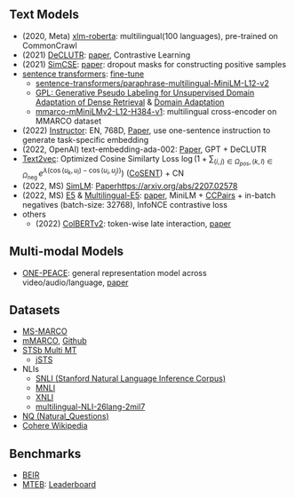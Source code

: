 
## Text Models

- (2020, Meta) [xlm-roberta](https://github.com/facebookresearch/fairseq/tree/main/examples/xlmr): multilingual(100 languages), pre-trained on CommonCrawl
- (2021) [DeCLUTR](https://github.com/JohnGiorgi/DeCLUTR): [paper](https://arxiv.org/abs/2006.03659), Contrastive Learning
- (2021) [SimCSE](https://github.com/princeton-nlp/SimCSE): [paper](https://arxiv.org/pdf/2104.08821.pdf): dropout masks for constructing positive samples
- [sentence transformers](https://www.sbert.net/docs/pretrained_models.html#model-overview): [fine-tune](https://www.sbert.net/docs/training/overview.html)
  - [sentence-transformers/paraphrase-multilingual-MiniLM-L12-v2](https://huggingface.co/sentence-transformers/paraphrase-multilingual-MiniLM-L12-v2)
  - [GPL: Generative Pseudo Labeling for Unsupervised Domain Adaptation of Dense Retrieval](https://arxiv.org/abs/2112.07577) & [Domain Adaptation
](https://www.sbert.net/examples/domain_adaptation/README.html#adaptive-pre-training)
  - [mmarco-mMiniLMv2-L12-H384-v1](https://huggingface.co/cross-encoder/mmarco-mMiniLMv2-L12-H384-v1): multilingual cross-encoder on MMARCO dataset
- (2022) [Instructor](https://instructor-embedding.github.io/): EN, 768D, [Paper](https://arxiv.org/abs/2212.09741), use one-sentence instruction to generate task-specific embedding
- (2022, OpenAI) text-embedding-ada-002: [Paper](https://arxiv.org/abs/2201.10005), GPT + DeCLUTR
- [Text2vec](https://github.com/shibing624/text2vec): Optimized Cosine Similarty Loss $\log \left(1+\sum_{(i, j) \in \Omega_{p o s},(k, l) \in \Omega_{\text {neg }}} e^{\lambda\left(\cos \left(u_k, u_l\right)-\cos \left(u_i, u_j\right)\right)}\right)$ ([CoSENT](https://github.com/bojone/CoSENT)) + CN
- (2022, MS) [SimLM](https://github.com/microsoft/unilm/tree/master/simlm): [Paper](https://arxiv.org/abs/2207.02578)https://arxiv.org/abs/2207.02578
- (2022, MS) [E5](https://github.com/microsoft/unilm/tree/master/e5) & [Multilingual-E5](https://huggingface.co/intfloat/multilingual-e5-base): [paper](https://arxiv.org/pdf/2212.03533.pdf), MiniLM + [CCPairs](https://github.com/y-lan/awesome-LLM-toolkit/blob/main/assets/CCPairs.png) + in-batch negatives (batch-size: 32768), InfoNCE contrastive loss
- others
  - (2022) [ColBERTv2](https://github.com/stanford-futuredata/ColBERT): token-wise late interaction, [paper](https://aclanthology.org/2022.naacl-main.272/)

## Multi-modal Models

- [ONE-PEACE](https://github.com/OFA-Sys/ONE-PEACE): general representation model across video/audio/language, [paper](https://arxiv.org/abs/2305.11172)


## Datasets

- [MS-MARCO](https://huggingface.co/datasets/ms_marco)
- [mMARCO](https://huggingface.co/datasets/unicamp-dl/mmarco/viewer/japanese/train), [Github](https://github.com/unicamp-dl/mMARCO)
- [STSb Multi MT](https://huggingface.co/datasets/stsb_multi_mt)
  - [jSTS](https://github.com/yahoojapan/JGLUE/tree/main/datasets/jsts-v1.1)
- NLIs
  - [SNLI (Stanford Natural Language Inference Corpus)](https://huggingface.co/datasets/snli)
  - [MNLI](https://huggingface.co/datasets/multi_nli)
  - [XNLI](https://huggingface.co/datasets/xnli)
  - [multilingual-NLI-26lang-2mil7](https://huggingface.co/datasets/MoritzLaurer/multilingual-NLI-26lang-2mil7)
- [NQ (Natural_Questions)](https://huggingface.co/datasets/natural_questions)
- [Cohere Wikipedia](https://txt.cohere.com/embedding-archives-wikipedia/)

## Benchmarks
- [BEIR](https://github.com/beir-cellar/beir)
- [MTEB](https://github.com/embeddings-benchmark/mteb): [Leaderboard](https://huggingface.co/spaces/mteb/leaderboard)

